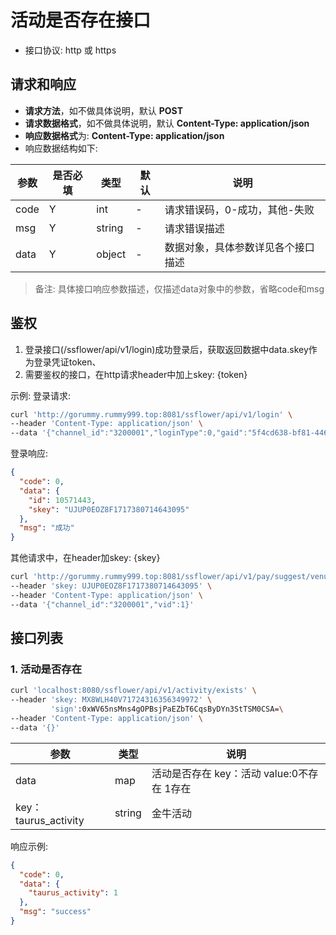 # 活动是否存在接口

- 接口协议: http 或 https

## 请求和响应

- **请求方法**，如不做具体说明，默认 **POST**
- **请求数据格式**，如不做具体说明，默认 **Content-Type: application/json**
- **响应数据格式**为: **Content-Type: application/json**
- 响应数据结构如下:

| 参数   | 是否必填 | 类型     | 默认 | 说明                |
|------|------|--------|----|-------------------|
| code | Y    | int    | -  | 请求错误码，0-成功，其他-失败  |
| msg  | Y    | string | -  | 请求错误描述            |
| data | Y    | object | -  | 数据对象，具体参数详见各个接口描述 |

> 备注: 具体接口响应参数描述，仅描述data对象中的参数，省略code和msg

## 鉴权

1. 登录接口(/ssflower/api/v1/login)成功登录后，获取返回数据中data.skey作为登录凭证token、
2. 需要鉴权的接口，在http请求header中加上skey: {token}

示例:
登录请求:

```bash
curl 'http://gorummy.rummy999.top:8081/ssflower/api/v1/login' \
--header 'Content-Type: application/json' \
--data '{"channel_id":"3200001","loginType":0,"gaid":"5f4cd638-bf81-446f-a159-96ac5b27e5a4","phoneimei":"39f28dc4758cecff","user":"byy10571443","password":"123456"}'
```

登录响应:

```json
{
  "code": 0,
  "data": {
    "id": 10571443,
    "skey": "UJUP0EOZ8F1717380714643095"
  },
  "msg": "成功"
}
```

其他请求中，在header加skey: {skey}

```bash
curl 'http://gorummy.rummy999.top:8081/ssflower/api/v1/pay/suggest/venue' \
--header 'skey: UJUP0EOZ8F1717380714643095' \
--header 'Content-Type: application/json' \
--data '{"channel_id":"3200001","vid":1}'
```

## 接口列表

### 1. 活动是否存在

```bash
curl 'localhost:8080/ssflower/api/v1/activity/exists' \
--header 'skey: MX8WLH40V71724316356349972' \
         'sign':0xWV65nsMns4gOPBsjPaEZbT6CqsByDYn3StTSM0CSA=\
--header 'Content-Type: application/json' \
--data '{}' 
```

| 参数                  | 类型     | 说明                           |
|---------------------|--------|------------------------------|
| data                | map    | 活动是否存在 key：活动 value:0不存在 1存在 |
| key：taurus_activity | string | 金牛活动                         |

响应示例:

```json
{
  "code": 0,
  "data": {
    "taurus_activity": 1
  },
  "msg": "success"
}
```